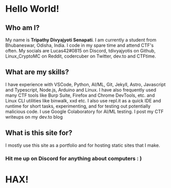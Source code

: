 # Hello World! 
## Who am I?
My name is **Tripathy Divyajyoti Senapati**. I am currently a student from Bhubaneswar, Odisha, India. I code in my spare time and attend CTF's often. My socials are Lucas42#0815 on Discord, tdivyajyotis on Github, Linux_CryptoMC on Reddit, codercuber on Twitter, dev.to and CTFtime.
## What are my skills?
I have experience with VSCode, Python, AI/ML, Git, Jekyll, Astro, Javascript and Typescript, Node.js, Arduino and Linux. I have also frequently used many CTF tools like Burp Suite, Firefox and Chrome DevTools, etc. and Linux CLI utilities like binwalk, xxd etc. I also use repl.it as a quick IDE and runtime for short tasks, experimenting, and for testing out potentially malicious code. I use Google Colaboratory for AI/ML testing. I post my CTF writeups on my dev.to blog
## What is this site for?
I mostly use this site as a portfolio and for hosting static sites that I make.

### Hit me up on Discord for anything about computers : )

# HAX!
